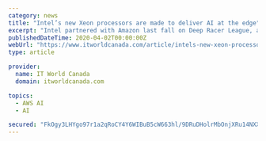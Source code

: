```yaml
---
category: news
title: "Intel’s new Xeon processors are made to deliver AI at the edge"
excerpt: "Intel partnered with Amazon last fall on Deep Racer League, a league that challenges developers to train small autonomous cars to complete a lap of a race course. To make its second-generation ..."
publishedDateTime: 2020-04-02T00:00:00Z
webUrl: "https://www.itworldcanada.com/article/intels-new-xeon-processors-are-made-to-deliver-ai-at-the-edge/416534"
type: article

provider:
  name: IT World Canada
  domain: itworldcanada.com

topics:
  - AWS AI
  - AI

secured: "FkOgy3LHYgo97r1a2qRoCY4Y6WIBuB5cW663hl/9DRuDHolrMbOnjXRu14NXXyVux456wkU3N8VbQFRpn84Ep2+6FxbpNBZj6iZlOulW8gVovEBDu3M3uolITTUe1uEsie3FIO/2Q4+tguJXXtjPnn+DFgZ3clJlRt0+m2/fQQ2vTQaoXGpnCyDLwB2rK4wK4H2CWpGLTuaLWy0zPoVGjp3G0qLDKNWqiF1IpBsrcxBUqT3A2P9sRN8Lzl5lV9cOJNY/E0lcx9+ED9pGSwrE+tgMqN1wPWP2tvVru+XDpw5j7V377uLIOsiQCPFY4yVp;eHevbG1QTAZcbfW2SfgTSQ=="
---
```


